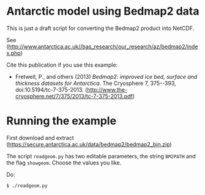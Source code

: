 Antarctic model using Bedmap2 data
=================

This is just a draft script for converting the Bedmap2 product into NetCDF.

See (http://www.antarctica.ac.uk//bas_research/our_research/az/bedmap2/index.php)

Cite this publication if you use this example:

* Fretwell, P., and others (2013) *Bedmap2: improved ice bed, surface and thickness datasets for Antarctica*.  The Cryosphere 7, 375--393, doi:10.5194/tc-7-375-2013. (http://www.the-cryosphere.net/7/375/2013/tc-7-375-2013.pdf)

Running the example
=================

First download and extract (https://secure.antarctica.ac.uk/data/bedmap2/bedmap2_bin.zip)

The script `readgeom.py` has two editable parameters, the string `BM2PATH` and
the flag `showgeom`.  Choose the values you like.

Do:

    $ ./readgeom.py

